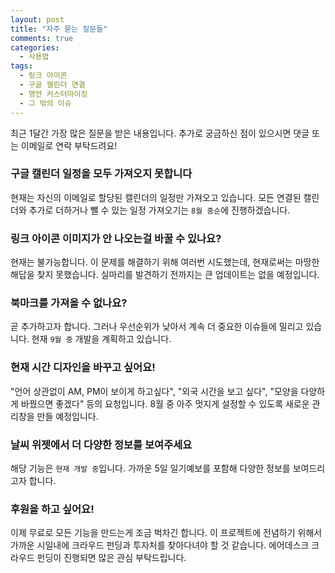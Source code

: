 ```yaml
---
layout: post
title: "자주 묻는 질문들"
comments: true
categories:
  - 사용법
tags:
  - 링크 아이콘
  - 구글 캘린더 연결
  - 명언 커스터마이징
  - 그 밖의 이슈
---
```


최근 1달간 가장 많은 질문을 받은 내용입니다. 추가로 궁금하신 점이 있으시면 댓글 또는 이메일로 연락 부탁드려요!

### 구글 캘린더 일정을 모두 가져오지 못합니다

현재는 자신의 이메일로 할당된 캘린더의 일정만 가져오고 있습니다. 모든 연결된 캘린더와 추가로 더하거나 뺄 수 있는 일정 가져오기는 `8월 중순`에 진행하겠습니다.

### 링크 아이콘 이미지가 안 나오는걸 바꿀 수 있나요?

현재는 불가능합니다. 이 문제를 해결하기 위해 여러번 시도했는데, 현재로써는 마땅한 해답을 찾지 못했습니다. 실마리를 발견하기 전까지는 큰 업데이트는 없을 예정입니다.

### 북마크를 가져올 수 없나요?

곧 추가하고자 합니다. 그러나 우선순위가 낮아서 계속 더 중요한 이슈들에 밀리고 있습니다. 현재 `9월 중` 개발을 계획하고 있습니다.

### 현재 시간 디자인을 바꾸고 싶어요!

"언어 상관없이 AM, PM이 보이게 하고싶다", "외국 시간을 보고 싶다", "모양을 다양하게 바꿨으면 좋겠다" 등의 요청입니다. 8월 중 아주 멋지게 설정할 수 있도록 새로운 관리창을 만들 예정입니다.

### 날씨 위젯에서 더 다양한 정보를 보여주세요

해당 기능은 `현재 개발 중`입니다. 가까운 5일 일기예보를 포함해 다양한 정보를 보여드리고자 합니다.

### 후원을 하고 싶어요!

이제 무료로 모든 기능을 만드는게 조금 벅차긴 합니다. 이 프로젝트에 전념하기 위해서 가까운 시일내에 크라우드 펀딩과 투자처를 찾아다녀야 할 것 같습니다. 에어데스크 크라우드 펀딩이 진행되면 많은 관심 부탁드립니다. 




